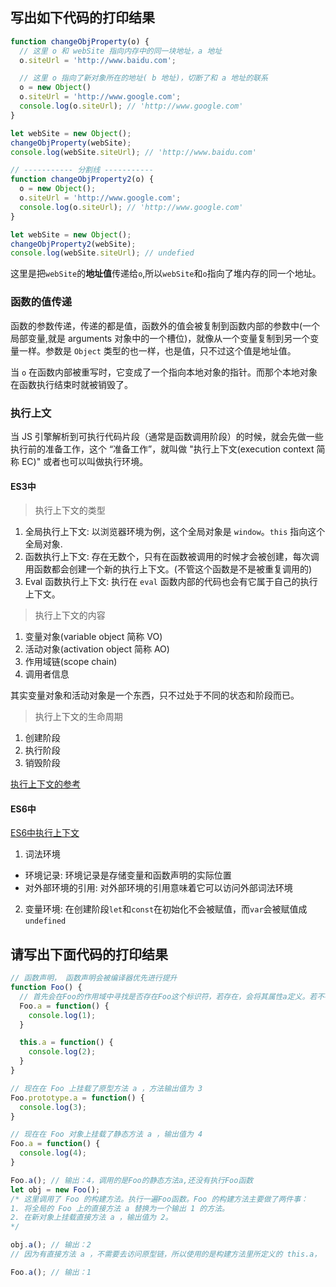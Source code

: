 ## 写出如下代码的打印结果

```js
function changeObjProperty(o) {
  // 这里 o 和 webSite 指向内存中的同一块地址，a 地址
  o.siteUrl = 'http://www.baidu.com';

  // 这里 o 指向了新对象所在的地址( b 地址)，切断了和 a 地址的联系
  o = new Object()
  o.siteUrl = 'http://www.google.com';
  console.log(o.siteUrl); // 'http://www.google.com'
}

let webSite = new Object();
changeObjProperty(webSite);
console.log(webSite.siteUrl); // 'http://www.baidu.com'

// ----------- 分割线 -----------
function changeObjProperty2(o) {
  o = new Object();
  o.siteUrl = 'http://www.google.com';
  console.log(o.siteUrl); // 'http://www.google.com'
}

let webSite = new Object();
changeObjProperty2(webSite);
console.log(webSite.siteUrl); // undefied
```

这里是把`webSite`的**地址值**传递给`o`,所以`webSite`和`o`指向了堆内存的同一个地址。

### 函数的值传递

函数的参数传递，传递的都是值，函数外的值会被复制到函数内部的参数中(一个局部变量,就是 arguments 对象中的一个槽位)，就像从一个变量复制到另一个变量一样。参数是 `Object` 类型的也一样，也是值，只不过这个值是地址值。

当 `o` 在函数内部被重写时，它变成了一个指向本地对象的指针。而那个本地对象在函数执行结束时就被销毁了。

### 执行上文

当 JS 引擎解析到可执行代码片段（通常是函数调用阶段）的时候，就会先做一些执行前的准备工作，这个 “准备工作”，就叫做 "执行上下文(execution context 简称 EC)" 或者也可以叫做执行环境。

#### ES3中

> 执行上下文的类型

1. 全局执行上下文: 以浏览器环境为例，这个全局对象是 `window`。`this` 指向这个全局对象.
2. 函数执行上下文: 存在无数个，只有在函数被调用的时候才会被创建，每次调用函数都会创建一个新的执行上下文。(不管这个函数是不是被重复调用的)
3. Eval 函数执行上下文: 执行在 `eval` 函数内部的代码也会有它属于自己的执行上下文。

> 执行上下文的内容

1. 变量对象(variable object 简称 VO)
2. 活动对象(activation object 简称 AO)
3. 作用域链(scope chain)
4. 调用者信息

其实变量对象和活动对象是一个东西，只不过处于不同的状态和阶段而已。

> 执行上下文的生命周期

1. 创建阶段
2. 执行阶段
3. 销毁阶段

[执行上下文的参考](https://juejin.cn/post/6844904158957404167)

#### ES6中

[ES6中执行上下文](https://juejin.cn/post/6854573216891928589)

1. 词法环境
  - 环境记录: 环境记录是存储变量和函数声明的实际位置
  - 对外部环境的引用: 对外部环境的引用意味着它可以访问外部词法环境
2. 变量环境: 在创建阶段`let`和`const`在初始化不会被赋值，而`var`会被赋值成`undefined`


## 请写出下面代码的打印结果

```js
// 函数声明， 函数声明会被编译器优先进行提升
function Foo() {
  // 首先会在Foo的作用域中寻找是否存在Foo这个标识符，若存在，会将其属性a定义。若不存在，会查找父作用域中是否存在。所以Foo.其实改的是父作用域的Foo，因为函数内部不存在这个值的。
  Foo.a = function() {
    console.log(1);
  }

  this.a = function() {
    console.log(2);
  }
}

// 现在在 Foo 上挂载了原型方法 a ，方法输出值为 3
Foo.prototype.a = function() {
  console.log(3);
}

// 现在在 Foo 对象上挂载了静态方法 a ，输出值为 4
Foo.a = function() {
  console.log(4);
}

Foo.a(); // 输出：4，调用的是Foo的静态方法a,还没有执行Foo函数
let obj = new Foo();
/* 这里调用了 Foo 的构建方法。执行一遍Foo函数。Foo 的构建方法主要做了两件事：
1. 将全局的 Foo 上的直接方法 a 替换为一个输出 1 的方法。
2. 在新对象上挂载直接方法 a ，输出值为 2。
*/

obj.a(); // 输出：2
// 因为有直接方法 a ，不需要去访问原型链，所以使用的是构建方法里所定义的 this.a，

Foo.a(); // 输出：1
```
